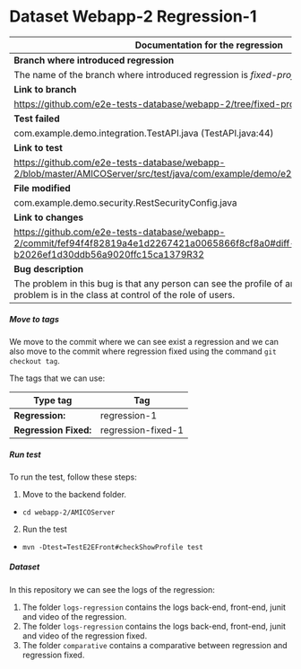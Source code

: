 # Dataset Webapp-2 Regression-1

| Documentation for the regression |
| ------------ |
| **Branch where introduced regression** |
| The name of the branch where introduced regression is *fixed-profile* |
| **Link to branch** |
| https://github.com/e2e-tests-database/webapp-2/tree/fixed-profile |
| **Test failed** |
| com.example.demo.integration.TestAPI.java (TestAPI.java:44) |
| **Link to test** |
| https://github.com/e2e-tests-database/webapp-2/blob/master/AMICOServer/src/test/java/com/example/demo/e2e/TestE2EFront.java#L155 |
| **File modified** |
| com.example.demo.security.RestSecurityConfig.java |
| **Link to changes** |
| https://github.com/e2e-tests-database/webapp-2/commit/fef94f4f82819a4e1d2267421a0065866f8cf8a0#diff-b2026ef1d30ddb56a9020ffc15ca1379R32 |
| **Bug description** |
| The problem in this bug is that any person can see the profile of any other person. This problem is in the class at control of the role of users.

##### Move to tags

We move to the commit where we can see exist a regression and we can also move to the commit where regression fixed using the command `git checkout tag`. 

The tags that we can use: 

| Type tag | Tag | 
| -------- | --- |
| **Regression:** | regression-1
| **Regression Fixed:** | regression-fixed-1 |

##### Run test

To run the test, follow these steps:

1. Move to the backend folder.
* `cd webapp-2/AMICOServer`
2. Run the test
* `mvn -Dtest=TestE2EFront#checkShowProfile test`

##### Dataset

In this repository we can see the logs of the regression:

1. The folder `logs-regression` contains the logs back-end, front-end, junit and video of the regression.
2. The folder `logs-regression` contains the logs back-end, front-end, junit and video of the regression fixed.
3. The folder `comparative` contains a comparative between regression and regression fixed.